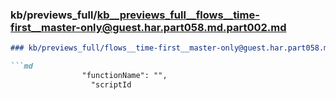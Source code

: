 ### kb/previews_full/kb__previews_full__flows__time-first__master-only@guest.har.part058.md.part002.md

```md
### kb/previews_full/flows__time-first__master-only@guest.har.part058.md (part 002)

```md
                "functionName": "",
                  "scriptId
```

```

```
